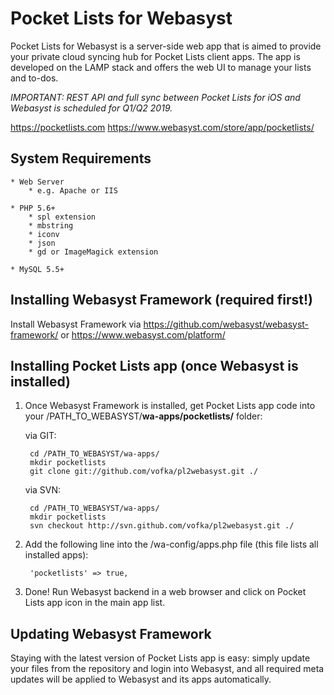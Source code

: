 # Pocket Lists for Webasyst #

Pocket Lists for Webasyst is a server-side web app that is aimed to provide your private cloud syncing hub for Pocket Lists client apps. The app is developed on the LAMP stack and offers the web UI to manage your lists and to-dos.

*IMPORTANT: REST API and full sync between Pocket Lists for iOS and Webasyst is scheduled for Q1/Q2 2019.*

https://pocketlists.com
https://www.webasyst.com/store/app/pocketlists/

## System Requirements ##

	* Web Server
		* e.g. Apache or IIS

	* PHP 5.6+
		* spl extension
		* mbstring
		* iconv
		* json
		* gd or ImageMagick extension

	* MySQL 5.5+

## Installing Webasyst Framework (required first!) ##

Install Webasyst Framework via https://github.com/webasyst/webasyst-framework/ or https://www.webasyst.com/platform/

## Installing Pocket Lists app (once Webasyst is installed) ##

1. Once Webasyst Framework is installed, get Pocket Lists app code into your /PATH_TO_WEBASYST/**wa-apps/pocketlists/** folder:

	via GIT:

		cd /PATH_TO_WEBASYST/wa-apps/
		mkdir pocketlists
		git clone git://github.com/vofka/pl2webasyst.git ./

	via SVN:

		cd /PATH_TO_WEBASYST/wa-apps/
		mkdir pocketlists
		svn checkout http://svn.github.com/vofka/pl2webasyst.git ./

2. Add the following line into the /wa-config/apps.php file (this file lists all installed apps):

		'pocketlists' => true,

3. Done! Run Webasyst backend in a web browser and click on Pocket Lists app icon in the main app list.

## Updating Webasyst Framework ##

Staying with the latest version of Pocket Lists app is easy: simply update your files from the repository and login into Webasyst, and all required meta updates will be applied to Webasyst and its apps automatically.
